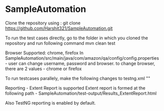 # SampleAutomation

Clone the repository using : git clone https://github.com/Harshit321/SampleAutomation.git

To run the test cases directly, go to the folder in which you cloned the repository and run following command
mvn clean test

Browser Supported: chrome, firefox
In SampleAutomation/src/main/java/com/amazon/qa/config/config.properties - user can change username, password and browser.
to change browser, there are 2 values - chrome or firefox

To run testcases parallely, make the following changes to testng.xml
"<suite name="Sample Test Automation" thread-count="3" parallel="methods">"
  
Reporting - Extent Report is supported
Extent report is formed at the following path - SampleAutomation/test-output/Results_ExtentReport.html


Also TestNG reporting is enabled by default.
